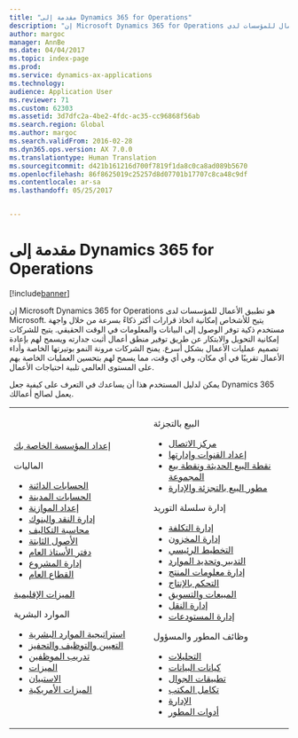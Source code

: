 ```yaml
---
title: "مقدمة إلى Dynamics 365 for Operations"
description: "إن Microsoft Dynamics 365 for Operations هو تطبيق الأعمال للمؤسسات لدى Microsoft. تساعدك هذه الصفحة في التعرف على المنتج والبدء في استخدامه."
author: margoc
manager: AnnBe
ms.date: 04/04/2017
ms.topic: index-page
ms.prod: 
ms.service: dynamics-ax-applications
ms.technology: 
audience: Application User
ms.reviewer: 71
ms.custom: 62303
ms.assetid: 3d7dfc2a-4be2-4fdc-ac35-cc96868f56ab
ms.search.region: Global
ms.author: margoc
ms.search.validFrom: 2016-02-28
ms.dyn365.ops.version: AX 7.0.0
ms.translationtype: Human Translation
ms.sourcegitcommit: d421b161216d700f7819f1da8c0ca8ad089b5670
ms.openlocfilehash: 86f8625019c25257d8d07701b17707c8ca48c9df
ms.contentlocale: ar-sa
ms.lasthandoff: 05/25/2017


---
```

# <a name="introduction-to-dynamics-365-for-operations"></a>مقدمة إلى Dynamics 365 for Operations

[!include[banner](includes/banner.md)]

إن Microsoft Dynamics 365 for Operations هو تطبيق الأعمال للمؤسسات لدى Microsoft. يتيح للأشخاص إمكانية اتخاذ قرارات أكثر ذكاءً بسرعة من خلال واجهة مستخدم ذكية توفر الوصول إلى البيانات والمعلومات في الوقت الحقيقي. يتيح للشركات إمكانية التحويل والابتكار عن طريق توفير منطق أعمال أثبت جدارته ويسمح لهم بإعادة تصميم عمليات الأعمال بشكل أسرع. يمنح الشركات مرونة النمو بوتيرتها الخاصة وأداء الأعمال تقريبًا في أي مكان، وفي أي وقت، مما يسمح لهم بتحسين العمليات الخاصة بهم على المستوى العالمي تلبية احتياجات الأعمال. 

يمكن لدليل المستخدم هذا أن يساعدك في التعرف على كيفية جعل Dynamics 365 يعمل لصالح أعمالك.    

<table>
<colgroup>
<col width="50%" />
<col width="50%" />
</colgroup>
<tbody>
<tr class="odd">
<td><p><a href="get-started/onboarding-home.md">إعداد المؤسسة الخاصة بك</a></p>
<p>الماليات</p>
<ul><li><a href="financials/accounts-payable/accounts-payable.md">الحسابات الدائنة</a></li>
<li><a href="financials/accounts-receivable/accounts-receivable.md">الحسابات المدينة</a></li>
<li><a href="financials/budgeting/budgeting-overview.md">إعداد الموازنة</a></li>
<li><a href="financials/cash-bank-management/cash-bank-management.md">إدارة النقد والبنوك</a></li>
<li><a href="financials/cost-accounting/cost-accounting-home-page.md">محاسبة التكاليف</a></li>
<li><a href="financials/fixed-assets/fixed-assets.md">الأصول الثابتة</a></li>
<li><a href="financials/general-ledger/general-ledger.md">دفتر الأستاذ العام</a></li>
<li><a href="financials/project-management/overview-project-management-accounting.md">إدارة المشروع</a></li>
<li><a href="financials/public-sector/public-sector-functionality.md">القطاع العام</a></li></ul>
<p><a href="dev-itpro/lcs-solutions/country-region.md">الميزات الإقليمية</a></p>
<p>الموارد البشرية</p>
   <ul>
  <li><a href="human-resources/departments-jobs-positions.md">استراتيجية الموارد البشرية</a></li>
  <li><a href="human-resources/manage-recruiting-process.md">التعيين والتوظيف والتحفيز</a></li>
  <li><a href="human-resources/performance-management-overview.md">تدريب الموظفين</a></li>
  <li><a href="human-resources/manage-benefit-program.md">الميزات</a></li>
  <li><a href="human-resources/questionnaires.md">الاستبيان</a></li>
  <li><a href="human-resources/localizations/noam-usa-payroll.md">الميزات الأمريكية</a></li>
</ul></td>
  <td>
  <p>‏‫البيع بالتجزئة‬</p>
  <ul>
<li><a href="retail/call-center-functionality.md">مركز الاتصال</a></li>
  <li><a href="retail/define-maintain-retail-channels.md">إعداد القنوات وإدارتها</a></li>
  <li><a href="retail/define-maintain-channel-clients-registers-hw-stations.md">نقطة البيع الحديثة ونقطة بيع المجموعة</a></li>
  <li><a href="retail/dev-itpro/dev-retail-home-page.md">مطور البيع بالتجزئة والإدارة</a></li></ul>
  <p>إدارة سلسلة التوريد</p>
<ul>
<li><a href="supply-chain/cost-management/costing-sheets.md">إدارة التكلفة</a></li>
  <li><a href="supply-chain/inventory/inventory-locations.md">إدارة المخزون</a></li>
  <li><a href="supply-chain/master-planning/master-plans.md">التخطيط الرئيسي</a></li>
  <li><a href="supply-chain/procurement/procurement-sourcing-overview.md">التدبير وتحديد الموارد</a></li>
  <li><a href="supply-chain/pim/set-up-maintain-product-configuration-model.md">إدارة معلومات المنتج</a></li>
  <li><a href="supply-chain/production-control/create-production-orders">التحكم بالإنتاج</a></li>
  <li><a href="supply-chain/sales-marketing/overview-sales-marketing.md">المبيعات والتسويق</a></li>
  <li><a href="supply-chain/transportation/transportation-management-overview.md">إدارة النقل</a></li>
  <li><a href="supply-chain/warehousing/warehouse-configuration.md">إدارة المستودعات</a></li></ul>
  <p>وظائف المطور والمسؤول</p>
  <ul><li><a href="dev-itpro/analytics/analytics.md">التحليلات</a></li>
  <li><a href="dev-itpro/data-entities/data-entities.md">كيانات البيانات</a></li>
  <li><a href="dev-itpro/mobile-apps/mobile-platform.md">تطبيقات الجوال</a></li>
  <li><a href="dev-itpro/office-integration/office-integration.md">تكامل المكتب</a></li>
  <li><a href="dev-itpro/sysadmin/system-administration-home-page.md">الإدارة</a></li>
  <li><a href="dev-itpro/dev-tools/developer-home-page.md">أدوات المطور</a></li></ul></td>
</tr>
</tbody>
</table>



